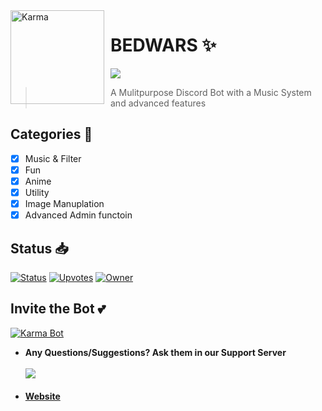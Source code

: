 <img width="150" height="150" align="left" style="float: left; margin: 0 10px 0 0;" alt="Karma" src="https://cdn.discordapp.com/avatars/771030287122432000/cd36dfae5dc071c680436c7ffb442017.png?size=512"> 

# BEDWARS ✨

[![](https://img.shields.io/badge/discord.js-v12.0.0--dev-blue.svg?logo=npm)](https://github.com/discordjs)
>  A Mulitpurpose Discord Bot with a Music System and advanced features

## Categories 📑
- [x] Music & Filter
- [x] Fun
- [x] Anime
- [x] Utility
- [X] Image Manuplation
- [x] Advanced Admin functoin

## Status 📥

[![Status](https://top.gg/api/widget/status/771030287122432000.svg)](https://top.gg/bot/771030287122432000)
[![Upvotes](https://top.gg/api/widget/upvotes/771030287122432000.svg)](https://top.gg/bot/771030287122432000)
[![Owner](https://top.gg/api/widget/owner/771030287122432000.svg)](https://top.gg/bot/771030287122432000)

## Invite the Bot 💕

<a href="https://top.gg/bot/771030287122432000">
    <img src="https://top.gg/api/widget/771030287122432000.svg" alt="Karma Bot" />
</a>


* **Any Questions/Suggestions? Ask them in our Support Server**
</br></br>
<a href="https://discord.gg/kysMMsVXCT"><img src="https://discordapp.com/api/guilds/778321286064898048/embed.png?style=banner2"/></a>
<br><br>
* **[Website](https://bedwarsbot.tk)**
